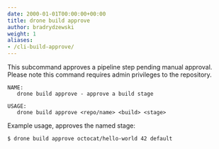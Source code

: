 ```yaml
---
date: 2000-01-01T00:00:00+00:00
title: drone build approve
author: bradrydzewski
weight: 1
aliases:
- /cli-build-approve/
---
```


This subcommand approves a pipeline step pending manual approval. Please note this command requires admin privileges to the repository.

```
NAME:
   drone build approve - approve a build stage

USAGE:
   drone build approve <repo/name> <build> <stage>
```

Example usage, approves the named stage:

```
$ drone build approve octocat/hello-world 42 default
```
